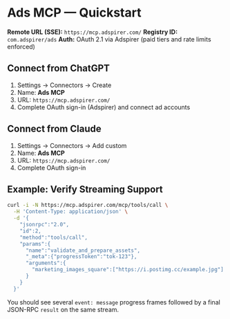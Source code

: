 # Ads MCP — Quickstart

**Remote URL (SSE):** `https://mcp.adspirer.com/`
**Registry ID:** `com.adspirer/ads`
**Auth:** OAuth 2.1 via Adspirer (paid tiers and rate limits enforced)

## Connect from ChatGPT

1. Settings → Connectors → Create
2. Name: **Ads MCP**
3. URL: `https://mcp.adspirer.com/`
4. Complete OAuth sign-in (Adspirer) and connect ad accounts

## Connect from Claude

1. Settings → Connectors → Add custom
2. Name: **Ads MCP**
3. URL: `https://mcp.adspirer.com/`
4. Complete OAuth sign-in

## Example: Verify Streaming Support

```bash
curl -i -N https://mcp.adspirer.com/mcp/tools/call \
  -H 'Content-Type: application/json' \
  -d '{
    "jsonrpc":"2.0",
    "id":2,
    "method":"tools/call",
    "params":{
      "name":"validate_and_prepare_assets",
      "_meta":{"progressToken":"tok-123"},
      "arguments":{
        "marketing_images_square":["https://i.postimg.cc/example.jpg"]
      }
    }
  }'
```

You should see several `event: message` progress frames followed by a final JSON-RPC `result` on the same stream.
